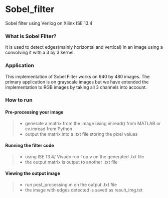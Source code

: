 # Sobel_filter
Sobel filter using Verilog on Xilinx ISE 13.4
### What is Sobel Filter?
It is used to detect edges(mainly horizontal and vertical) in an image using a convolving it with a 3 by 3 kernel.
### Application
This implementation of Sobel Filter works on 640 by 480 images. The primary application is on grayscale images but we have extended the implementation to RGB images by taking all 3 channels into account.
### How to run
#### Pre-processing your image
> - generate a matrix from the image using imread() from MATLAB or cv.imread from Python
> - output the matrix into a .txt file storing the pixel values
#### Running the filter code
> - using ISE 13.4/ Vivado run Top.v on the generated .txt file
> - the output matrix is output to another .txt file
#### Viewing the output image
> - run post_processing.m on the output .txt file 
> - the image with edges detected is saved as result_img.txt
